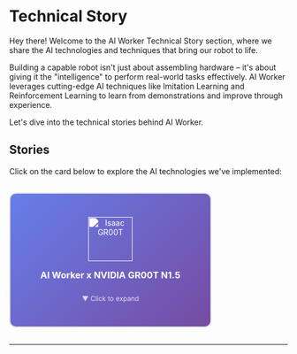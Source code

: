 # Technical Story

Hey there! Welcome to the AI Worker Technical Story section, where we share the AI technologies and techniques that bring our robot to life.

Building a capable robot isn't just about assembling hardware – it's about giving it the "intelligence" to perform real-world tasks effectively. AI Worker leverages cutting-edge AI techniques like Imitation Learning and Reinforcement Learning to learn from demonstrations and improve through experience.

Let's dive into the technical stories behind AI Worker.

## Stories

Click on the card below to explore the AI technologies we've implemented:

<div style="display: grid; grid-template-columns: repeat(auto-fit, minmax(300px, 1fr)); gap: 20px; margin: 30px 0;">

<details style="grid-column: 1 / -1;">
<summary style="list-style: none; cursor: pointer;">
  <div style="border: 2px solid #e0e0e0; border-radius: 12px; padding: 20px; transition: all 0.3s; background: linear-gradient(135deg, #667eea 0%, #764ba2 100%); color: white; min-height: 200px; display: inline-flex; flex-direction: column; justify-content: center; align-items: center; text-align: center; width: calc(66.666% - 14px); vertical-align: top;">
    <img src="/technical_story/isaac_gr00t_header_compress.png" alt="Isaac GR00T" style="height: 80px; margin-bottom: 15px; filter: brightness(0) invert(1);">
    <h3 style="margin: 0 0 10px 0; border: none; color: white;">AI Worker x NVIDIA GR00T N1.5</h3>
    <div class="expand-indicator" style="margin-top: 15px; font-size: 12px; opacity: 0.8;">▼ Click to expand</div>
  </div>
</summary>
<div style="padding: 30px; border: 2px solid #667eea; border-radius: 12px; margin-top: 20px; background: #1b1b1f; color: #e0e0e0;">

### ▶️ Full Demo

<div style="position: relative; padding-bottom: 56.25%; height: 0; overflow: hidden; max-width: 100%; margin: 20px 0; border-radius: 8px;">
  <iframe 
    style="position: absolute; top: 0; left: 0; width: 100%; height: 100%;" 
    src="https://www.youtube.com/embed/h2O57D7KGYg" 
    title="AI Worker x NVIDIA GR00T N1.5 Demo" 
    frameborder="0" 
    allow="accelerometer; autoplay; clipboard-write; encrypted-media; gyroscope; picture-in-picture" 
    allowfullscreen>
  </iframe>
</div>

---

### Overview

We aimed to develop an autonomous robotic system capable of sorting convenience store items, with a specific focus on coffee bottle classification as our primary task scenario. The robot is presented with mixed items placed in a central area and must sort them into designated boxes positioned on the left and right sides.

To achieve this goal, we leveraged **imitation learning** as our core methodology, utilizing NVIDIA's **Isaac GR00T N1.5** foundation model. We collected real-world demonstration data directly in actual operational environments, ensuring our model could handle the complexities and variations inherent in real-world scenarios.

<div style="margin: 20px 0; padding: 20px; background: rgba(102, 126, 234, 0.1); border-left: 4px solid #667eea; border-radius: 4px;">

**🎯 Public Demonstrations**

We successfully showcased this system at two major robotics conferences:
- **CoRL 2025 (Conference on Robot Learning)** 
- **Humanoid Conference 2025**

</div>

<div style="margin: 20px 0; padding: 20px; background: rgba(102, 126, 234, 0.1); border-left: 4px solid #667eea; border-radius: 4px;">

**📊 Performance Metrics**

Through rigorous testing over 100 trials, our system achieved approximately **85% success rate**, demonstrating robust performance while also revealing areas for future improvement.

</div>

<div style="margin: 20px 0; padding: 20px; background: rgba(102, 126, 234, 0.1); border-left: 4px solid #667eea; border-radius: 4px;">

**💡 Project Impact**

This project goes beyond simply using a foundation model – we've built a complete system infrastructure based on **AI Worker** and **Physical AI Tools** that enables the deployment and operation of GR00T N1.5 on real robotic hardware.

</div>

---

### Model Architecture

NVIDIA's Isaac GR00T N1.5 is a vision-language-action (VLA) foundation model designed for robotic manipulation tasks. The model architecture consists of two main systems working in tandem to translate multimodal inputs into precise robot actions.

<div style="text-align: center; margin: 30px 0;">
  <img src="/technical_story/isaac_gr00t_architecture.png" alt="Isaac GR00T N1.5 Architecture" style="max-width: 100%; border-radius: 8px; border: 2px solid #667eea;">
  <p style="margin-top: 10px; font-size: 14px; color: #888; font-style: italic;">Figure: Isaac GR00T N1.5 Architecture Overview</p>
</div>

#### Input Modalities

The model accepts three types of input data:

- **Image Observation**: Visual input from the robot's cameras
- **Language Instruction**: Natural language commands describing the desired task
- **Robot State**: Current robot configuration including joint positions and end-effector poses

#### System 2: Vision-Language Model (VLM)

The Vision-Language Model processes visual and linguistic information to understand the task context and scene semantics. This high-level understanding guides the action generation process.

#### System 1: Diffusion Transformer

The Diffusion Transformer takes the VLM output along with robot state information and generates action chunks - sequences of future robot actions.

This two-system architecture enables the model to leverage both high-level semantic understanding and low-level motor control for robust robotic manipulation.

---

### Data Collection

We collected demonstration data to train the model for real-world robustness.

- **Dataset Size**: 10 hours of demonstration data across 800 episodes
- **Task Scope**: Sorting four different coffee bottles into their designated bins
- **Collection Strategy**: Intentionally varied lighting conditions and backgrounds during data collection
- **Environment Diversity**: Multiple lighting scenarios and background variations to ensure robust generalization

**Key Insight**: By training with diverse environmental conditions from the start, we built a system capable of handling the intense and unpredictable lighting of exhibition halls without requiring additional adaptation.

---

### Training

The model was fine-tuned using NVIDIA's powerful GPU infrastructure.

- **Hardware Setup**: 8x NVIDIA B200 GPUs
- **Training Duration**: Approximately 20 hours for complete fine-tuning
- **Base Model**: NVIDIA Isaac GR00T N1.5 foundation model
- **Training Approach**: Fine-tuning pre-trained weights on task-specific demonstration data

**Note**: The relatively short training time (20 hours) demonstrates the efficiency of foundation model fine-tuning compared to training from scratch, which would typically require significantly more time and data.

---

### Technical Challenges & Solutions

<details>
<summary style="cursor: pointer; padding: 15px; background: rgba(102, 126, 234, 0.1); border-left: 4px solid #667eea; border-radius: 4px; margin: 10px 0; font-weight: 600;">
💡 Challenge 1: Real-World Robustness
</summary>
<div style="padding: 15px 20px; margin: 0 0 10px 0; background: rgba(102, 126, 234, 0.05); border-radius: 0 0 4px 4px;">

**Problem**: Laboratory-trained models often fail in real-world environments due to lighting variations, background changes, and unpredictable conditions.

**Solution**: We intentionally introduced environmental diversity during data collection by varying lighting conditions and backgrounds. This "train for the real world" approach ensured the model could generalize to challenging scenarios like exhibition halls with intense and unpredictable lighting.

</div>
</details>

<details>
<summary style="cursor: pointer; padding: 15px; background: rgba(102, 126, 234, 0.1); border-left: 4px solid #667eea; border-radius: 4px; margin: 10px 0; font-weight: 600;">
🎪 Challenge 2: Exhibition Hall Deployment
</summary>
<div style="padding: 15px 20px; margin: 0 0 10px 0; background: rgba(102, 126, 234, 0.05); border-radius: 0 0 4px 4px;">

**Problem**: Trade show floors present some of the most challenging conditions for robotic systems - constantly changing lighting, crowds, and visual distractions.

**Solution**: Anticipating exhibition deployment, we intentionally varied backgrounds and environments during data collection. To simulate crowded conditions, we positioned the robot in high-traffic areas during data acquisition. This proactive approach enabled the system to handle the exhibition environment without requiring any additional fine-tuning or adaptation.

</div>
</details>

<details>
<summary style="cursor: pointer; padding: 15px; background: rgba(102, 126, 234, 0.1); border-left: 4px solid #667eea; border-radius: 4px; margin: 10px 0; font-weight: 600;">
📊 Challenge 3: Data Efficiency
</summary>
<div style="padding: 15px 20px; margin: 0 0 10px 0; background: rgba(102, 126, 234, 0.05); border-radius: 0 0 4px 4px;">

**Problem**: Collecting large-scale demonstration data can be time-consuming and expensive.

**Solution**: By leveraging the NVIDIA Isaac GR00T N1.5 foundation model, we achieved strong performance with just 10 hours (800 episodes) of task-specific data, significantly reducing the data requirements compared to training from scratch.

</div>
</details>

---

### Deployment

Our deployment architecture is designed for modularity, scalability, and isolation using containerized environments. The system integrates multiple components across different machines, leveraging ROS2 for inter-process communication and Docker for dependency management.

<div style="text-align: center; margin: 30px 0;">
  <img src="/technical_story/isaac_gr00t_system_architecture.png" alt="Deployment Architecture" style="max-width: 100%; border-radius: 8px; border: 2px solid #667eea;">
  <p style="margin-top: 10px; font-size: 14px; color: #888; font-style: italic;">Figure: System Deployment Architecture</p>
</div>

#### System Architecture Overview

Our deployment consists of two primary machines communicating via ROS2 and ZMQ protocols:

**ORIN (Robot Controller)**
- **AI Worker Container**: Manages robot control and executes motor commands
- **Physical AI Tools Container**: Handles inference orchestration and UI configuration
- **Communication**: Both containers communicate via ROS2 topics

**5090 Workstation (Inference Server)**
- **GR00T N1.5 Container**: Runs the foundation model for action prediction
- **Communication**: Connects to Physical AI Tools via ZMQ socket

#### Component Details

<div style="margin: 20px 0; padding: 20px; background: rgba(102, 126, 234, 0.1); border-left: 4px solid #667eea; border-radius: 4px;">

**🤖 AI Worker (Docker Container)**
- Built on ROS2 framework for robot control
- Subscribes to action chunk topics from Physical AI Tools
- Executes motor commands to control the robot hardware
- Handles low-level robot state management and safety protocols

</div>

<div style="margin: 20px 0; padding: 20px; background: rgba(102, 126, 234, 0.1); border-left: 4px solid #667eea; border-radius: 4px;">

**🛠️ Physical AI Tools (Docker Container)**
- Provides UI for inference configuration and monitoring
- Orchestrates the inference pipeline
- Publishes action chunk ROS2 topics to AI Worker
- Communicates with GR00T N1.5 model via ZMQ socket
- Manages observation data flow and action prediction requests

</div>

<div style="margin: 20px 0; padding: 20px; background: rgba(102, 126, 234, 0.1); border-left: 4px solid #667eea; border-radius: 4px;">

**🧠 GR00T N1.5 (Docker Container)**
- Runs NVIDIA Isaac GR00T N1.5 foundation model
- Deployed using NVIDIA's official Docker image
- Receives observations via ZMQ from Physical AI Tools
- Returns predicted action chunks for robot execution
- Leverages GPU acceleration for real-time inference

</div>

#### Communication Flow

1. **Observation Collection**: AI Worker collects sensor data (camera images, robot state) and publishes to ROS2 topics
2. **Data Forwarding**: Physical AI Tools subscribes to observation topics and forwards data to GR00T N1.5 via ZMQ
3. **Action Prediction**: GR00T N1.5 processes observations and returns action chunks via ZMQ
4. **Action Execution**: Physical AI Tools publishes action chunks to ROS2 topics
5. **Robot Control**: AI Worker subscribes to action topics and executes motor commands

#### Design Benefits

- **Dependency Isolation**: Docker containers prevent dependency conflicts between different components
- **Modularity**: Each component can be developed, tested, and deployed independently
- **Scalability**: Inference server can be scaled separately from robot controller
- **Cross-Machine Communication**: ZMQ socket enables efficient communication between ORIN and workstation, while ROS2 handles communication between containers on ORIN
- **Hardware Flexibility**: High-compute inference tasks run on dedicated GPU workstation while robot control runs on embedded ORIN platform

---

### Experimental Results

We conducted extensive testing to evaluate the system's performance in real-world scenarios, focusing on both quantitative metrics and qualitative failure analysis.

#### System Performance Metrics

<div style="margin: 20px 0; padding: 20px; background: rgba(102, 126, 234, 0.1); border-left: 4px solid #667eea; border-radius: 4px;">

**⚡ Inference Performance**
- **Inference Latency**: 40ms on NVIDIA RTX 5090 GPU
- **Control Frequency**: 10 FPS robot control loop
- **Total System Latency**: End-to-end observation to action execution

</div>

<div style="margin: 20px 0; padding: 20px; background: rgba(102, 126, 234, 0.1); border-left: 4px solid #667eea; border-radius: 4px;">

**🎯 Task Success Rate**
- **Test Trials**: 100 sorting attempts
- **Success Rate**: ~85%
- **Test Environment**: Real exhibition hall conditions with varied lighting and backgrounds

</div>

#### Control Optimization Techniques

To achieve smooth and natural robot motion, we implemented several optimization strategies:

1. **Dynamixel Motor Tuning**: Fine-tuned velocity and acceleration profiles to ensure fluid movements without jerking
2. **Asynchronous Inference**: Implemented non-blocking inference pipeline to maintain consistent control frequency
3. **Action Smoothing**: Applied temporal smoothing to action chunks for coordinated multi-joint movements

#### Failure Cases

Understanding failure cases is critical for future improvements. We identified three primary failure patterns in the 15% unsuccessful trials:

- **Color Misclassification (~50% of failures)**: Correctly grasped but placed in the wrong bin due to color recognition errors
- **Grasping Failures (~30% of failures)**: Robot failed to successfully grasp the target object
- **Phantom Actions (~20% of failures)**: Attempted placement without having grasped an object

---

### Lessons Learned & Future Work

This project provided valuable insights into deploying foundation models on real robotic systems. Here are our key takeaways and directions for future development.

#### What Worked Well ✅

<div style="margin: 20px 0; padding: 20px; background: rgba(102, 126, 234, 0.1); border-left: 4px solid #667eea; border-radius: 4px;">

**Foundation Model Efficiency**
- Fine-tuning approach significantly reduced data requirements.
- 20-hour training time on 8x B200 GPUs demonstrated excellent time-to-deployment.

**Environmental Diversity Strategy**
- Collecting data in varied lighting and crowded areas proved essential for real-world robustness
- "Train for the real world" approach eliminated the need for domain adaptation

**Modular System Architecture**
- Docker containerization prevented dependency conflicts and simplified deployment
- ROS2 + ZMQ communication enabled flexible cross-machine deployment

</div>

#### Challenges & Learning Points 🎓

<div style="margin: 20px 0; padding: 20px; background: rgba(245, 87, 108, 0.1); border-left: 4px solid #f5576c; border-radius: 4px;">

**85% Success Rate**
- While acceptable for demonstrations, production deployment would require higher reliability
- Color misclassification remains the primary failure cause, indicating need for improved visual perception

**Data Collection Overhead**
- 10 hours of teleoperation data collection required significant manual effort
- Need for more efficient data collection methods or synthetic data augmentation

**Grasp Stability**
- Depth perception and grasp planning could benefit from additional sensors or algorithms

</div>

#### Future Directions 🚀

1. **Enhanced Visual Perception**: Integrate better color recognition under varied lighting, possibly with additional sensors
2. **Grasp Detection**: Add proprioceptive feedback to detect successful grasps before attempting placement
3. **More Training Data**: Collect additional edge cases to improve success rate to 90-95%

---

### References & Resources

**Related Projects & Tools**
- [NVIDIA Isaac GR00T](https://github.com/NVIDIA/Isaac-GR00T) - Official NVIDIA Isaac GR00T repository
- [Physical AI Tools](https://github.com/ROBOTIS-GIT/physical_ai_tools) - Our open-source tools for robotic AI deployment
- [AI Worker](https://github.com/ROBOTIS-GIT/aiworker) - AI Worker robot platform

</div>
</details>

</div>

<style>
details > summary::-webkit-details-marker {
  display: none;
}
details > summary {
  list-style: none;
}
details > summary > div:hover {
  transform: translateY(-5px);
  box-shadow: 0 10px 25px rgba(0,0,0,0.2);
}
details[open] > summary > div {
  border-radius: 12px;
}
details[open] > summary .expand-indicator {
  display: none;
}
</style>

---

